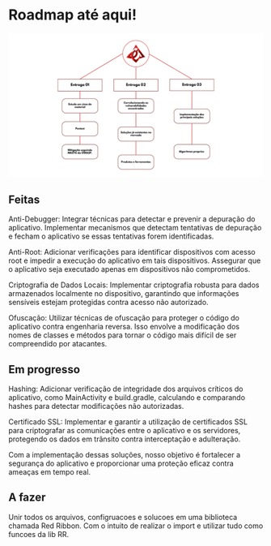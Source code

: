 # Roadmap até aqui!

<img src=".img/Roadmap.png">

## Feitas

Anti-Debugger: Integrar técnicas para detectar e prevenir a depuração do aplicativo. Implementar mecanismos que detectam tentativas de depuração e fecham o aplicativo se essas tentativas forem identificadas.

Anti-Root: Adicionar verificações para identificar dispositivos com acesso root e impedir a execução do aplicativo em tais dispositivos. Assegurar que o aplicativo seja executado apenas em dispositivos não comprometidos.

Criptografia de Dados Locais: Implementar criptografia robusta para dados armazenados localmente no dispositivo, garantindo que informações sensíveis estejam protegidas contra acesso não autorizado.

Ofuscação: Utilizar técnicas de ofuscação para proteger o código do aplicativo contra engenharia reversa. Isso envolve a modificação dos nomes de classes e métodos para tornar o código mais difícil de ser compreendido por atacantes.

## Em progresso
Hashing: Adicionar verificação de integridade dos arquivos críticos do aplicativo, como MainActivity e build.gradle, calculando e comparando hashes para detectar modificações não autorizadas.

Certificado SSL: Implementar e garantir a utilização de certificados SSL para criptografar as comunicações entre o aplicativo e os servidores, protegendo os dados em trânsito contra interceptação e adulteração.

Com a implementação dessas soluções, nosso objetivo é fortalecer a segurança do aplicativo e proporcionar uma proteção eficaz contra ameaças em tempo real.

## A fazer 

Unir todos os arquivos, configruacoes e solucoes em uma biblioteca chamada Red Ribbon. Com o intuito de realizar o import e utilizar tudo como funcoes da lib RR.
